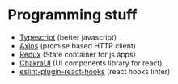 # Programming stuff

- [Typescript](https://www.typescriptlang.org/) (better javascript)
- [Axios](https://www.npmjs.com/package/axios) (promise based HTTP client)
- [Redux](https://es.redux.js.org/) (State container for js apps)
- [ChakraUI](https://chakra-ui.com/) (UI components library for react)
- [eslint-plugin-react-hooks](https://www.npmjs.com/package/eslint-plugin-react-hooks) (react hooks linter)
